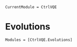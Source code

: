 ```@meta
CurrentModule = CtrlVQE
```

# Evolutions

```@autodocs
Modules = [CtrlVQE.Evolutions]
```
